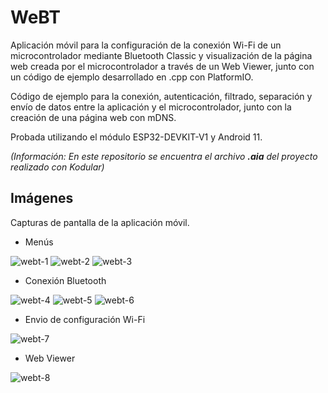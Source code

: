# WeBT

Aplicación móvil para la configuración de la conexión Wi-Fi de un microcontrolador mediante Bluetooth Classic y visualización de la página web creada por el microcontrolador a través de un Web Viewer, junto con un código de ejemplo desarrollado en .cpp con PlatformIO.

Código de ejemplo para la conexión, autenticación, filtrado, separación y envío de datos entre la aplicación y el microcontrolador, junto con la creación de una página web con mDNS.

Probada utilizando el módulo ESP32-DEVKIT-V1 y Android 11.

_(Información: En este repositorio se encuentra el archivo **.aia** del proyecto realizado con Kodular)_

## Imágenes
Capturas de pantalla de la aplicación móvil.

- Menús

![webt-1](https://github.com/user-attachments/assets/7da23caf-3386-42c9-83a7-fcfbd0cc4464)
![webt-2](https://github.com/user-attachments/assets/53809f10-92ab-4426-b492-b8004fdfc65a)
![webt-3](https://github.com/user-attachments/assets/94e89f69-7d96-4893-bfaa-a499cb1315b0)

- Conexión Bluetooth

![webt-4](https://github.com/user-attachments/assets/e08de4a8-5174-44ba-85ff-357563331b7b)
![webt-5](https://github.com/user-attachments/assets/9f7703ff-501b-4212-9a5b-fa9c36cf6407)
![webt-6](https://github.com/user-attachments/assets/f4bb0bc1-a9b8-48ef-a09b-b73fcb93be50)

- Envio de configuración Wi-Fi

![webt-7](https://github.com/user-attachments/assets/c6e217d4-13a1-481a-8f1c-4ae8929356b1)

- Web Viewer

![webt-8](https://github.com/user-attachments/assets/bbd95626-57e1-4e98-9d02-081917410d6e)
